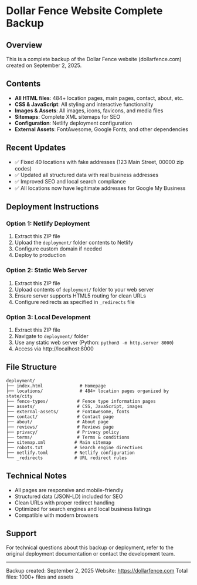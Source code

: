 # Dollar Fence Website Complete Backup

## Overview
This is a complete backup of the Dollar Fence website (dollarfence.com) created on September 2, 2025.

## Contents
- **All HTML files**: 484+ location pages, main pages, contact, about, etc.
- **CSS & JavaScript**: All styling and interactive functionality
- **Images & Assets**: All images, icons, favicons, and media files
- **Sitemaps**: Complete XML sitemaps for SEO
- **Configuration**: Netlify deployment configuration
- **External Assets**: FontAwesome, Google Fonts, and other dependencies

## Recent Updates
- ✅ Fixed 40 locations with fake addresses (123 Main Street, 00000 zip codes)
- ✅ Updated all structured data with real business addresses
- ✅ Improved SEO and local search compliance
- ✅ All locations now have legitimate addresses for Google My Business

## Deployment Instructions

### Option 1: Netlify Deployment
1. Extract this ZIP file
2. Upload the `deployment/` folder contents to Netlify
3. Configure custom domain if needed
4. Deploy to production

### Option 2: Static Web Server
1. Extract this ZIP file
2. Upload contents of `deployment/` folder to your web server
3. Ensure server supports HTML5 routing for clean URLs
4. Configure redirects as specified in `_redirects` file

### Option 3: Local Development
1. Extract this ZIP file
2. Navigate to `deployment/` folder
3. Use any static web server (Python: `python3 -m http.server 8000`)
4. Access via http://localhost:8000

## File Structure
```
deployment/
├── index.html              # Homepage
├── locations/              # 484+ location pages organized by state/city
├── fence-types/           # Fence type information pages
├── assets/                # CSS, JavaScript, images
├── external-assets/       # FontAwesome, fonts
├── contact/               # Contact page
├── about/                 # About page
├── reviews/               # Reviews page
├── privacy/               # Privacy policy
├── terms/                 # Terms & conditions
├── sitemap.xml           # Main sitemap
├── robots.txt            # Search engine directives
├── netlify.toml          # Netlify configuration
└── _redirects            # URL redirect rules
```

## Technical Notes
- All pages are responsive and mobile-friendly
- Structured data (JSON-LD) included for SEO
- Clean URLs with proper redirect handling
- Optimized for search engines and local business listings
- Compatible with modern browsers

## Support
For technical questions about this backup or deployment, refer to the original deployment documentation or contact the development team.

---
Backup created: September 2, 2025
Website: https://dollarfence.com
Total files: 1000+ files and assets
